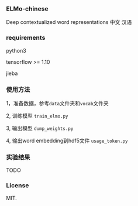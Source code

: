 ### ELMo-chinese
Deep contextualized word representations 中文 汉语

### requirements

python3

tensorflow >= 1.10

jieba

### 使用方法

1，准备数据，参考`data`文件夹和`vocab`文件夹

2, 训练模型 `train_elmo.py`

3, 输出模型 `dump_weights.py`

4, 输出word embedding到hdf5文件 `usage_token.py`

### 实验结果

TODO

### License

MIT.

